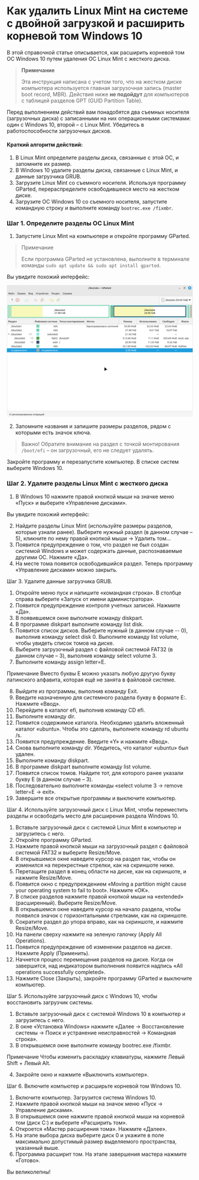 # Как удалить Linux Mint на системе с двойной загрузкой и расширить корневой том Windows 10

В этой справочной статье описывается, как расширить корневой том ОС Windows 10 путем удаления ОС Linux Mint с жесткого диска.

> **Примечание**
> 
> Эта инструкция написана с учетом того, что на жестком диске компьютера используется главная загрузочная запись (master boot record, MBR). Действия ниже **не подойдут** для компьютеров с таблицей разделов GPT (GUID Partition Table).

Перед выполнением действий вам понадобятся два съемных носителя (загрузочных диска) с записанными на них операционными системами: один с Windows 10, второй&nbsp;&ndash; с Linux Mint. Убедитесь в работоспособности загрузочных дисков.

#### Краткий алгоритм действий:

1. В Linux Mint определите разделы диска, связанные с этой ОС, и запомните их размер.
2. В Windows 10 удалите разделы диска, связанные с Linux Mint, и данные загрузчика GRUB.
3. Загрузите Linux Mint со съемного носителя. Используя программу GParted, перераспределите освободившееся место на жестком диске.
4. Загрузите ОС Windows 10 со съемного носителя, запустите командную строку и выполните команду `bootrec.exe /fixmbr`.

### Шаг 1. Определите разделы ОС Linux Mint

1. Запустите Linux Mint на компьютере и откройте программу GParted.

> Примечание
> 
> Если программа GParted не установлена, выполните в терминале команды `sudo apt update && sudo apt install gparted`.

Вы увидите похожий интерфейс:

![1 скриншот](images/4.png)

2. Запомните названия и запишите размеры разделов, рядом с которыми есть значок ключа.

> Важно!
> Обратите внимание на раздел с точкой монтирования `/boot/efi`&nbsp;&ndash; он загрузочный, его не следует удалять.

Закройте программу и перезапустите компьютер. В списке систем выберите Windows 10.

### Шаг 2. Удалите разделы Linux Mint с жесткого диска

1. В Windows 10 нажмите правой кнопкой мыши на значке меню «Пуск» и выберите «Управление дисками».

Вы увидите похожий интерфейс:



2. Найдите разделы Linux Mint (используйте размеры разделов, которые узнали ранее). Выберите нужный раздел (в данном случае – 5), кликните по нему правой кнопкой мыши → Удалить том…
3. Появится предупреждение о том, что раздел не был создан системой Windows и может содержать данные, распознаваемые другими ОС. Нажмите «Да».
4. На месте тома появится освободившийся раздел. Теперь программу «Управление дисками» можно закрыть.

Шаг 3. Удалите данные загрузчика GRUB.

1. Откройте меню пуск и напишите «командная строка». В столбце справа выберите «Запуск от имени администратора».
2. Появится предупреждение контроля учетных записей. Нажмите «Да».
3. В появившемся окне выполните команду diskpart.
4. В программе diskpart выполните команду list disk.
5. Появится список дисков. Выберите нужный (в данном случае -- 0), выполнив команду select disk 0.
Выполните команду list volume, чтобы увидеть список томов на диске.
6. Выберите загрузочный раздел с файловой системой FAT32 (в данном случае – 3), выполнив команду select volume 3.
7. Выполните команду assign letter=E.

Примечание
Вместо буквы E можно указать любую другую букву латинского алфавита, которая ещё не занята в файловой системе.

8. Выйдите из программы, выполнив команду Exit.
9. Введите назначенную для системного раздела букву в формате E:. Нажмите «Ввод».
10. Перейдите в каталог efi, выполнив команду CD efi.
11. Выполните команду dir.
12. Появится содержимое каталога. Необходимо удалить вложенный каталог «ubuntu». Чтобы это сделать, выполните команду rd ubuntu /s.
13. Появится предупреждение. Введите «Y» и нажмите «Ввод».
14. Снова выполните команду dir. Убедитесь, что каталог «ubuntu» был удален.
15. Выполните команду diskpart.
16. В программе diskpart выполните команду list volume.
17. Появится список томов. Найдите тот, для которого ранее указали букву E (в данном случае – 3).
18. Последовательно выполните команды «select volume 3 → remove letter=E → exit».
19. Завершите все открытые программы и выключите компьютер.

Шаг 4. Используйте загрузочный диск с Linux Mint, чтобы переместить разделы и освободить место для расширения раздела Windows 10.

1. Вставьте загрузочный диск с системой Linux Mint в компьютер и загрузитесь с него.
2. Откройте программу GParted.
3. Нажмите правой кнопкой мыши на загрузочный раздел с файловой системой FAT32 и выберите Resize/Move.
4. В открывшемся окне наведите курсор на раздел так, чтобы он изменился на перекрестные стрелки, как на скриншоте ниже.
5. Перетащите раздел в конец области на диске, как на скриншоте, и нажмите Resize/Move.
6. Появится окно с предупреждением «Moving a partition might cause your operating system to fail to boot». Нажмите «OK».
7. В списке разделов нажмите правой кнопкой мыши на «extended» (расширенный). Выберите Resize/Move.
8. В открывшемся окне наведите курсор на начало раздела, чтобы появился значок с горизонтальными стрелками, как на скриншоте.
9. Сократите раздел до упора вправо, как на скриншоте, и нажмите Resize/Move.
10. На панели сверху нажмите на зеленую галочку (Apply All Operations).
11. Появится предупреждение об изменении разделов на диске. Нажмите Apply (Применить).
12. Начнется процесс перемещения разделов на диске. Когда он завершится, над индикатором выполнения появится надпись «All operations successfully completed».
13. Нажмите Close (Закрыть), закройте программу GParted и выключите компьютер.

Шаг 5. Используйте загрузочный диск с Windows 10, чтобы восстановить загрузчик системы.

1. Вставьте загрузочный диск с системой Windows 10 в компьютер и загрузитесь с него.
2. В окне «Установка Windows» нажмите «Далее → Восстановление системы → Поиск и устранение неисправностей → Командная строка».
3. В открывшемся окне выполните команду bootrec.exe /fixmbr.

Примечание
Чтобы изменить раскладку клавиатуры, нажмите Левый Shift + Левый Alt.

4. Закройте окно и нажмите «Выключить компьютер».

Шаг 6. Включите компьютер и расширьте корневой том Windows 10.

1. Включите компьютер. Загрузится система Windows 10.
2. Нажмите правой кнопкой мыши на значок меню «Пуск → Управление дисками».
3. В открывшемся окне нажмите правой кнопкой мыши на корневой том (диск C:) и выберите «Расширить том».
4. Откроется «Мастер расширения тома». Нажмите «Далее».
5. На этапе выбора диска выберите диск 0 и укажите в поле максимально допустимый размер выделяемого пространства, указанный выше.
6. Программа расширит том. На этапе завершения мастера нажмите «Готово».

Вы великолепны!
